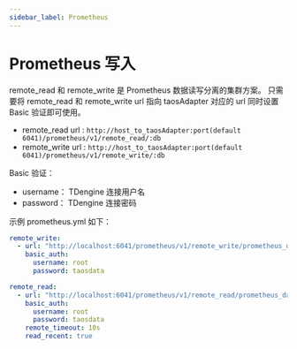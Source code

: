 ```yaml
---
sidebar_label: Prometheus
---
```


# Prometheus 写入

remote_read 和 remote_write 是 Prometheus 数据读写分离的集群方案。
只需要将 remote_read 和 remote_write url 指向 taosAdapter 对应的 url 同时设置 Basic 验证即可使用。

- remote_read url : `http://host_to_taosAdapter:port(default 6041)/prometheus/v1/remote_read/:db`
- remote_write url : `http://host_to_taosAdapter:port(default 6041)/prometheus/v1/remote_write/:db`

Basic 验证：

- username： TDengine 连接用户名
- password： TDengine 连接密码

示例 prometheus.yml 如下：

```yaml
remote_write:
  - url: "http://localhost:6041/prometheus/v1/remote_write/prometheus_data"
    basic_auth:
      username: root
      password: taosdata

remote_read:
  - url: "http://localhost:6041/prometheus/v1/remote_read/prometheus_data"
    basic_auth:
      username: root
      password: taosdata
    remote_timeout: 10s
    read_recent: true
```
